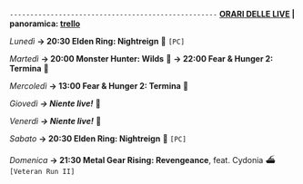 <code>---------------------------------------------------</code>
<b><u>ORARI DELLE LIVE</u> | panoramica: <a href="https://trello.com/b/iKwdSGf3/sabaku">trello</a></b>

<i>Lunedì</i>
<b>→ 20:30 Elden Ring: Nightreign</b> 🌃 <code>[PC]</code>

<i>Martedì</i>
<b>→ 20:00 Monster Hunter: Wilds</b> 🐗
<b>→ 22:00 Fear & Hunger 2: Termina</b> 🌚

<i>Mercoledì</i>
<b>→ 13:00 Fear & Hunger 2: Termina</b> 🌚

<i>Giovedì</i>
<b><i>→ Niente live!</i></b> 🕺

<i>Venerdì</i>
<b><i>→ Niente live!</i></b> 🕺

<i>Sabato</i>
<b>→ 20:30 Elden Ring: Nightreign</b> 🌃 <code>[PC]</code>

<i>Domenica</i>
<b>→ 21:30 Metal Gear Rising: Revengeance</b>, feat. Cydonia ⛴ <code>[Veteran Run II]</code>
